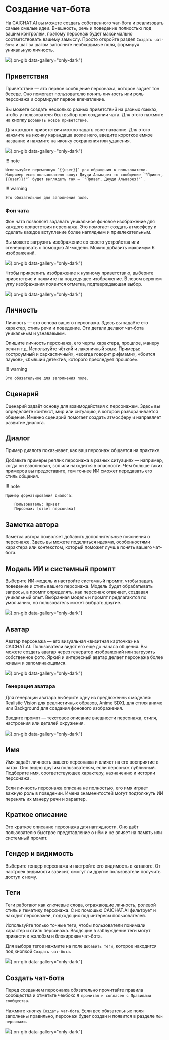 # Создание чат-бота

На CAICHAT.AI вы можете создать собственного чат-бота и реализовать самые смелые идеи. Внешность, речь и поведение полностью под вашим контролем, поэтому персонаж будет максимально соответствовать вашему замыслу. Просто откройте раздел `Создать чат-бота` и шаг за шагом заполните необходимые поля, формируя уникальную личность.

![](assets/image/chatbot.png){.on-glb data-gallery="only-dark"}

## Приветствия

Приветствие — это первое сообщение персонажа, которое задаёт тон беседе. Оно помогает пользователю понять личность или роль персонажа и формирует первое впечатление.

Вы можете создать несколько разных приветствий на разных языках, чтобы у пользователя был выбор при создании чата. Для этого нажмите на кнопку `Добавить новое приветствие`.

Для каждого приветствия можно задать свое название. Для этого нажмите на иконку карандаша возле него, введите короткое емкое название и нажмите на иконку сохранения или удаления.

![](assets/image/greeting.png){.on-glb data-gallery="only-dark"}

!!! note

	Используйте переменную `{{user}}` для обращения к пользователю. Например если пользователя зовут Джуди Альварез то сообщение `"Привет, {{user}}!"` будет выглядеть так — `"Привет, Джуди Альварез!"`.

!!! warning

	Это обязательное для заполнения поле.

### Фон чата

Фон чата позволяет задавать уникальное фоновое изображение для каждого приветствия персонажа. Это помогает создать атмосферу и сделать каждое вступление более наглядным и привлекательным.

Вы можете загрузить изображение со своего устройства или сгенерировать с помощью AI-модели. Можно добавить максимум 6 изображений.

![](assets/image/generate-background.png){.on-glb data-gallery="only-dark"}

Чтобы прикрепить изображение к нужному приветствию, выберите приветствие и нажмите на подходящее изображение. В левом верхнем углу изображения появится отметка, подтверждающая выбор.

![](assets/image/add-background.png){.on-glb data-gallery="only-dark"}

## Личность

Личность — это основа вашего персонажа. Здесь вы задаёте его характер, стиль речи и поведение. Эти детали делают чат-бота уникальным и узнаваемым.

Опишите личность персонажа, его черты характера, прошлое, манеру речи и т.д. Используйте чёткий и лаконичный язык. Примеры: «остроумный и саркастичный», «всегда говорит рифмами», «боится пауков», «бывший детектив, которого преследует прошлое».

!!! warning

	Это обязательное для заполнения поле.

## Сценарий

Сценарий задаёт основу для взаимодействия с персонажем. Здесь вы определяете контекст, мир или ситуацию, в которой разворачивается общение. Именно сценарий помогает создать атмосферу и направляет развитие диалога.

## Диалог

Пример диалога показывает, как ваш персонаж общается на практике.

Добавьте примеры реплик персонажа в разных ситуациях — например, когда он взволнован, зол или находится в опасности. Чем больше таких примеров вы предоставите, тем точнее ИИ сможет передавать его стиль общения.

!!! note

	Пример форматирования диалога:

		Пользователь: Привет
		Персонаж: [ответ персонажа]

## Заметка автора

Заметка автора позволяет добавить дополнительные пояснения о персонаже. Здесь вы можете поделиться идеями, особенностями характера или контекстом, который поможет лучше понять вашего чат-бота.

## Модель ИИ и системный промпт

Выберите ИИ-модель и настройте системный промпт, чтобы задать поведение и стиль вашего персонажа. Модель будет обрабатывать запросы, а промпт определять, как персонаж отвечает, создавая уникальный опыт. Выбранная модель и промпт предлагаются по умолчанию, но пользователь может выбрать другие..

![](assets/image/add-model-and-prompt.png){.on-glb data-gallery="only-dark"}

## Аватар

Аватар персонажа — его визуальная «визитная карточка» на CAICHAT.AI. Пользователи видят его ещё до начала общения. Вы можете создать аватар через генератор изображений или загрузить собственное фото. Яркий и интересный аватар делает персонажа более живым и запоминающимся.

![](assets/image/avatars.png){.on-glb data-gallery="only-dark"}

### Генерация аватара

Для генерации аватара выберите одну из предложенных моделей: Realistic Vision для реалистичных образов, Anime SDXL для стиля аниме или Background для создания фонового изображения.

Введите промпт — текстовое описание внешности персонажа, стиля, настроения или деталей окружения.

![](assets/image/generate-avatar.png){.on-glb data-gallery="only-dark"}

## Имя

Имя задаёт личность вашего персонажа и влияет на его восприятие в чатах. Оно видно другим пользователям, если персонаж публичный. Подберите имя, соответствующее характеру, назначению и истории персонажа.

Если личность персонажа описана не полностью, его имя играет важную роль в поведении. Имена знаменитостей могут подтолкнуть ИИ перенять их манеру речи и характер.

## Краткое описание

Это краткое описание персонажа для наглядности. Оно даёт пользователю быстрое представление о нём и не влияет на память или системный промпт.

## Гендер и видимость

Выберите гендер персонажа и настройте его видимость в каталоге. От настроек видимости зависит, смогут ли другие пользователи получить доступ к нему.

## Теги

Теги работают как ключевые слова, отражающие личность, ролевой стиль и тематику персонажа. С их помощью CAICHAT.AI фильтрует и находит персонажей, подходящих под интересы пользователей.

Используйте только точные теги, чтобы пользователи понимали характер и стиль персонажа. Вводящие в заблуждение теги могут привести к жалобам и блокировке чат-бота.

Для выбора тегов нажмите на поле `Добавить теги`, которое находится под кнопкой `Создать чат-бота`.

![](assets/image/add-tags.png){.on-glb data-gallery="only-dark"}

## Создать чат-бота

Перед созданием персонажа обязательно прочитайте правила сообщества и отметьте чекбокс `Я прочитал и согласен с Правилами сообщества`.

Нажмите кнопку `Создать чат-бота`. Если все обязательные поля заполнены правильно, персонаж будет создан и появится в разделе `Мои персонажи`.

![](assets/image/create-chatbot.png){.on-glb data-gallery="only-dark"}